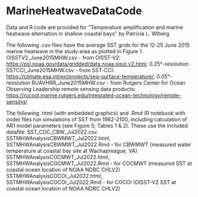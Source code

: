 # MarineHeatwaveDataCode

Data and R code are provided for "Temperature amplification and marine heatwave alternation in shallow coastal bays" by Patricia L. WIberg

The following .csv files have the average SST grids for the 12-25 June 2015 marine heatwave in the study area as plotted in Figure 1.
  OISSTV2_June2015MHW.csv - from OISST-V2: https://psl.noaa.gov/data/gridded/data.noaa.oisst.v2.html; 0.25°-resolution
  SSTCCI_June2015MHW.csv - from SST-CCI: https://climate.esa.int/en/projects/sea-surface-temperature/; 0.05°-resolution
  RUAVHRR_June2015MHW.csv - from Rutgers Center for Ocean Observing Leadership remote sensing data products: https://rucool.marine.rutgers.edu/integrated-ocean-technology/remote-sensing/
  

The following .html (with embedded graphics) and .Rmd (R notebook with code) files run simulations of SST from 1982-2100, including calculation of AR1 model parameters (see Figure 5; Tables 1 & 2). These use the included datafile: SST_COC_CBW_Jul2022.csv.
  SSTMHWAnalysisCBWMWT_Jul2022.html, SSTMHWAnalysisCBWMWT_Jul2022.Rmd - for CBWMWT (measured water temperature at coastal bay site at Wachapreague, VA)
  SSTMHWAnalysisCOCMWT_Jul2022.html, SSTMHWAnalysisCOCMWT_Jul2022.Rmd - for COCMWT (measured SST at coastal ocean location of NOAA NDBC CHLV2)
  SSTMHWAnalysisCOCOI_Jul2022.html, SSTMHWAnalysisCOCOI_Jul2022.Rmd - for COCOI (OISST-V2 SST at coastal ocean location of NOAA NDBC CHLV2)
